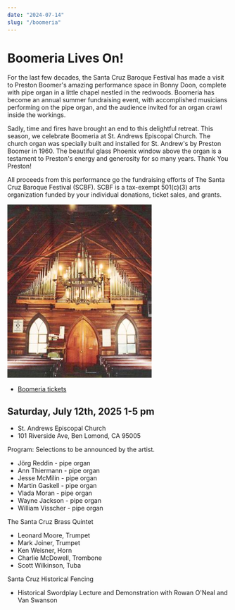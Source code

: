 ```yaml
---
date: "2024-07-14"
slug: "/boomeria"
---
```


# Boomeria Lives On!

For the last few decades, the Santa Cruz Baroque Festival has made a visit to Preston Boomer's amazing performance space in Bonny Doon, complete with pipe organ in a little chapel nestled in the redwoods. Boomeria has become an annual summer fundraising event, with accomplished musicians performing on the pipe organ, and the audience invited for an organ crawl inside the workings.

Sadly, time and fires have brought an end to this delightful retreat. This season, we celebrate Boomeria at St. Andrews Episcopal Church. The church organ was specially built and installed for St. Andrew's by Preston Boomer in 1960. The beautiful glass Phoenix window above the organ is a testament to Preston's energy and generosity for so many years. Thank You Preston!

All proceeds from this performance go the fundraising efforts of The Santa Cruz Baroque Festival (SCBF). SCBF is a tax-exempt 501(c)(3) arts organization funded by your individual donations, ticket sales, and grants.

![](boomeria-img00.jpg)

* [Boomeria tickets](https://runsignup.com/TicketEvent/SantaCruzBaroqueFestivalBoomeria)


## Saturday, July 12th, 2025 1-5 pm

* St. Andrews Episcopal Church
* 101 Riverside Ave, Ben Lomond, CA 95005


Program: Selections to be announced by the artist.

* Jörg Reddin - pipe organ
* Ann Thiermann - pipe organ
* Jesse McMilin - pipe organ
* Martin Gaskell - pipe organ
* Vlada Moran - pipe organ
* Wayne Jackson - pipe organ
* William Visscher - pipe organ



The Santa Cruz Brass Quintet
* Leonard Moore, Trumpet
* Mark Joiner, Trumpet
* Ken Weisner, Horn
* Charlie McDowell, Trombone
* Scott Wilkinson, Tuba


Santa Cruz Historical Fencing
* Historical Swordplay Lecture and Demonstration with Rowan O'Neal and Van Swanson


